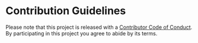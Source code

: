 # Contribution Guidelines

Please note that this project is released with a [Contributor Code of Conduct](https://github.com/sindresorhus/awesome/blob/main/code-of-conduct.md). By participating in this project you agree to abide by its terms.

